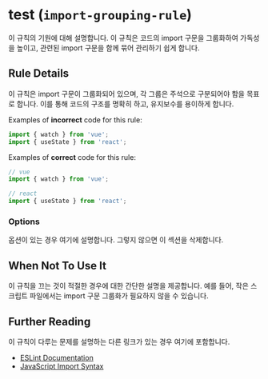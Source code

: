 # test (`import-grouping-rule`)

이 규칙의 기원에 대해 설명합니다. 이 규칙은 코드의 import 구문을 그룹화하여 가독성을 높이고, 관련된 import 구문을 함께 묶어 관리하기 쉽게 합니다.

## Rule Details

이 규칙은 import 구문이 그룹화되어 있으며, 각 그룹은 주석으로 구분되어야 함을 목표로 합니다. 이를 통해 코드의 구조를 명확히 하고, 유지보수를 용이하게 합니다.

Examples of **incorrect** code for this rule:

```js
import { watch } from 'vue';
import { useState } from 'react';
```

Examples of **correct** code for this rule:

```js
// vue
import { watch } from 'vue';

// react
import { useState } from 'react';
```

### Options

옵션이 있는 경우 여기에 설명합니다. 그렇지 않으면 이 섹션을 삭제합니다.

## When Not To Use It

이 규칙을 끄는 것이 적절한 경우에 대한 간단한 설명을 제공합니다. 예를 들어, 작은 스크립트 파일에서는 import 구문 그룹화가 필요하지 않을 수 있습니다.

## Further Reading

이 규칙이 다루는 문제를 설명하는 다른 링크가 있는 경우 여기에 포함합니다. 
- [ESLint Documentation](https://eslint.org/docs/user-guide/configuring)
- [JavaScript Import Syntax](https://developer.mozilla.org/en-US/docs/Web/JavaScript/Reference/Statements/import)